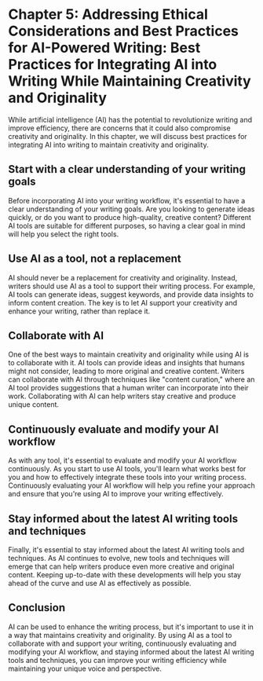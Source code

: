 Chapter 5: Addressing Ethical Considerations and Best Practices for AI-Powered Writing: Best Practices for Integrating AI into Writing While Maintaining Creativity and Originality
===================================================================================================================================================================================

While artificial intelligence (AI) has the potential to revolutionize writing and improve efficiency, there are concerns that it could also compromise creativity and originality. In this chapter, we will discuss best practices for integrating AI into writing to maintain creativity and originality.

Start with a clear understanding of your writing goals
------------------------------------------------------

Before incorporating AI into your writing workflow, it's essential to have a clear understanding of your writing goals. Are you looking to generate ideas quickly, or do you want to produce high-quality, creative content? Different AI tools are suitable for different purposes, so having a clear goal in mind will help you select the right tools.

Use AI as a tool, not a replacement
-----------------------------------

AI should never be a replacement for creativity and originality. Instead, writers should use AI as a tool to support their writing process. For example, AI tools can generate ideas, suggest keywords, and provide data insights to inform content creation. The key is to let AI support your creativity and enhance your writing, rather than replace it.

Collaborate with AI
-------------------

One of the best ways to maintain creativity and originality while using AI is to collaborate with it. AI tools can provide ideas and insights that humans might not consider, leading to more original and creative content. Writers can collaborate with AI through techniques like "content curation," where an AI tool provides suggestions that a human writer can incorporate into their work. Collaborating with AI can help writers stay creative and produce unique content.

Continuously evaluate and modify your AI workflow
-------------------------------------------------

As with any tool, it's essential to evaluate and modify your AI workflow continuously. As you start to use AI tools, you'll learn what works best for you and how to effectively integrate these tools into your writing process. Continuously evaluating your AI workflow will help you refine your approach and ensure that you're using AI to improve your writing effectively.

Stay informed about the latest AI writing tools and techniques
--------------------------------------------------------------

Finally, it's essential to stay informed about the latest AI writing tools and techniques. As AI continues to evolve, new tools and techniques will emerge that can help writers produce even more creative and original content. Keeping up-to-date with these developments will help you stay ahead of the curve and use AI as effectively as possible.

Conclusion
----------

AI can be used to enhance the writing process, but it's important to use it in a way that maintains creativity and originality. By using AI as a tool to collaborate with and support your writing, continuously evaluating and modifying your AI workflow, and staying informed about the latest AI writing tools and techniques, you can improve your writing efficiency while maintaining your unique voice and perspective.
